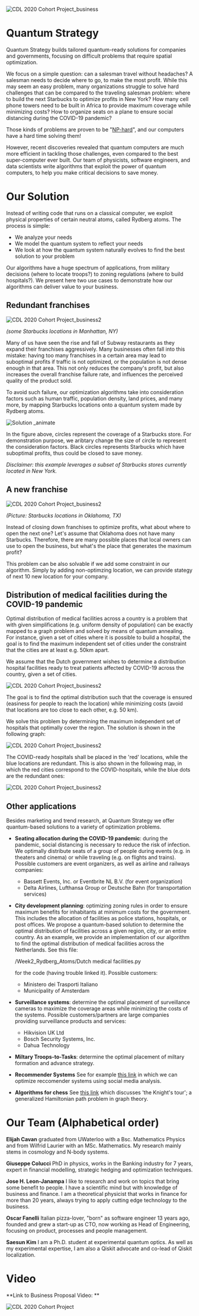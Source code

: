 ![CDL 2020 Cohort Project_business](../Week2_Rydberg_Atoms/img/ba1.png)

# Quantum Strategy

Quantum Strategy builds tailored quantum-ready solutions for companies and governments, focusing on difficult problems 
that require spatial optimization. 

We focus on a simple question: can a salesman travel without headaches? A salesman needs 
to decide where to go, to make the most profit. While this may seem an easy problem, many 
organizations struggle to solve hard challenges that can be compared to the traveling salesman problem: where to build the next Starbucks to 
optimize profits in New York? How many cell phone towers need to be built in Africa to provide maximum coverage 
while minimizing costs? How to organize seats on a plane to ensure social distancing during the COVID-19 pandemic? 

Those kinds of problems are proven to be "[NP-hard](https://en.wikipedia.org/wiki/NP-hardness)", and our computers have a hard time solving them!

However, recent discoveries revealed that quantum computers are much more efficient in tackling those challenges, even 
compared to the best super-computer ever built. 
Our team of physicists, software engineers, and data scientists write algorithms that exploit the power of quantum computers, 
to help you make critical decisions to save money.

# Our Solution  

Instead of writing code that runs on a classical computer, we exploit physical properties of certain neutral atoms, called Rydberg atoms.
The process is simple:
- We analyze your needs
- We model the quantum system to reflect your needs
- We look at how the quantum system naturally evolves to find the best solution to your problem
  
Our algorithms have a huge spectrum of applications, from military decisions (where to locate troops?) to zoning regulations (where to build hospitals?). 
We present here two use cases to demonstrate how our algorithms can deliver value to your business. 

## Redundant franchises

![CDL 2020 Cohort Project_business2](../Week2_Rydberg_Atoms/img/sv.png) 

*(some Starbucks locations in Manhattan, NY)*


Many of us have seen the rise and fall of Subway restaurants as they expand their franchises aggressively.
Many businesses often fall into this mistake: having too many franchises in a certain area may lead to suboptimal profits 
if traffic is not optimized, or the population is not dense enough in that area. 
This not only reduces the company's profit, but also increases the overall franchise failure rate, and influences the perceived quality of the product sold. 

To avoid such failure, our optimization algorithms take into consideration factors such as human traffic, population density, 
land prices, and many more, by mapping Starbucks locations onto a quantum system made by Rydberg atoms. 

![Solution _animate](../Week2_Rydberg_Atoms/img/animate.gif)

In the figure above, circles represent the coverage of a Starbucks store. For demonstration purpose, we aribtary change the size of circle to represent the consideration factors. Black circles represents Starbucks which have suboptimal profits, thus could be closed to save money.

*Disclaimer: this example leverages a subset of Starbucks stores currently located in New York.* 

## A new franchise

![CDL 2020 Cohort Project_business2](../Week2_Rydberg_Atoms/img/ba3.png)

*(Picture: Starbucks locations in Oklahoma, TX)*

Instead of closing down franchises to optimize profits, what about where to open the next one?
Let's assume that Oklahoma does not have many Starbucks. Therefore, there are many possible places that local owners 
can use to open the business, but what's the place that generates the maximum profit? 

This problem can be also solvable if we add some constraint in our algorithm. 
Simply by adding non-optimzing location, we can provide stategy of next 10 new location for your company.



## Distribution of medical facilities during the COVID-19 pandemic
Optimal distribution of medical facilities across a country is a problem that with given simplifications (e.g. uniform
density of population) can be exactly mapped to a graph problem and solved by means of quantum annealing.
For instance, given a set of cities where it is possible to build a hospital, the goal is to find the maximum
independent set of cities under the constraint that the cities are at least e.g. 50km apart.

We assume that the Dutch government wishes to determine a distribution 
hospital facilities ready to treat patients affected by COVID-19 across the country, given a set of cities. 

![CDL 2020 Cohort Project_business2](../Week2_Rydberg_Atoms/Graphics/NL_initial.png)

The goal is to find the optimal distribution such that the coverage is ensured (easiness for
people to reach the location) while minimizing costs (avoid that locations are too close to 
each other, e.g. 50 km).

We solve this problem by determining the maximum independent set of hospitals that optimally
cover the region. The solution is shown in the following graph:

![CDL 2020 Cohort Project_business2](../Week2_Rydberg_Atoms/Graphics/NL_graph_solution.png)


The COVID-ready hospitals shall be placed in the 'red' locations, while the blue locations
are redundant. This is also shown in the following map, in which the red cities correspond to 
the COVID-hospitals, while the blue dots are the redundant ones:

![CDL 2020 Cohort Project_business2](../Week2_Rydberg_Atoms/Graphics/NL_plot_solution.png)


## Other applications

Besides marketing and trend research, at Quantum Strategy we offer quantum-based solutions to 
a variety of optimization problems.


- **Seating allocation during the COVID-19 pandemic**: during the pandemic, social distancing is necessary to reduce the risk of infection. 
  We optimally distribute seats of a group of people during events (e.g.
  in theaters and cinema) or while traveling (e.g. on flights and trains). Possible customers
  are event organizers, as well as airline and railways companies:
  - Bassett Events, Inc. or Eventbrite NL B.V. (for event organization)
  - Delta Airlines, Lufthansa Group or Deutsche Bahn (for transportation services) 

- **City development planning**: optimizing zoning rules in order to ensure maximum benefits for inhabitants at minimum costs for the government. 
  This includes the allocation of facilities as police stations, hospitals, or post offices. 
  We propose a quantum-based solution to determine the optimal distribution of 
  facilities across a given region, city, or an entire country. As an example, we provide an implementation
  of our algorithm to find the optimal distribution of medical facilities across the Netherlands. See this file: <dl>/Week2_Rydberg_Atoms/Dutch medical facilities.py </dl> for the code (having trouble linked it).
  Possible customers:
  - Ministero dei Trasporti Italiano
  - Municipality of Amsterdam


- **Surveillance systems**: determine the optimal placement of surveillance cameras to maximize the
coverage areas while minimizing the costs of the systems. Possible customers/partners are large 
companies providing surveillance products and services:
  - Hikvision UK Ltd
  - Bosch Security Systems, Inc.
  - Dahua Technology 

- **Miltary Troops-to-Tasks**: determine the optimal placement of miltary formation and advance strategy. 

- **Recommender Systems** See for example [this link](https://hal.archives-ouvertes.fr/hal-00971351/document) in which we can optimize reccomender systems using social media analysis. 

- **Algorithms for chess** See [this link](https://en.wikipedia.org/wiki/Knight%27s_tour) which discusses 'the Knight's tour'; a generalized Hamiltonian path problem in graph theory. 
    

# Our Team (Alphabetical order)

**Elijah Cavan** graduated from UWaterloo with a Bsc. Mathematics Physics and from Wilfrid Laurier with an MSc. Mathematics. My research mainly stems in cosmology and N-body systems.

**Giuseppe Colucci** PhD in physics, works in the Banking industry for 7 years, expert in financial modelling, strategic hedging and optimization techniques.  

**Jose H. Leon-Janampa** I like to research and work on topics that bring some benefit to people. I have a scientific mind but with knowledge of business and finance. I am a theoretical physicist that works in finance for more than 20 years, always trying to apply cutting edge technology to the business.

**Oscar Fanelli** Italian pizza-lover, "born" as software engineer 13 years ago, founded and grew a start-up as CTO, now working as Head of Engineering, focusing on product, processes and people management.

**Saesun Kim** I am a Ph.D. student at experimental quantum optics. As well as my experimental expertise, I am also a Qiskit advocate and co-lead of Qiskit localization.

# Video

**Link to Business Proposal Video: **


![CDL 2020 Cohort Project](../figures/CDL_logo.jpg)
